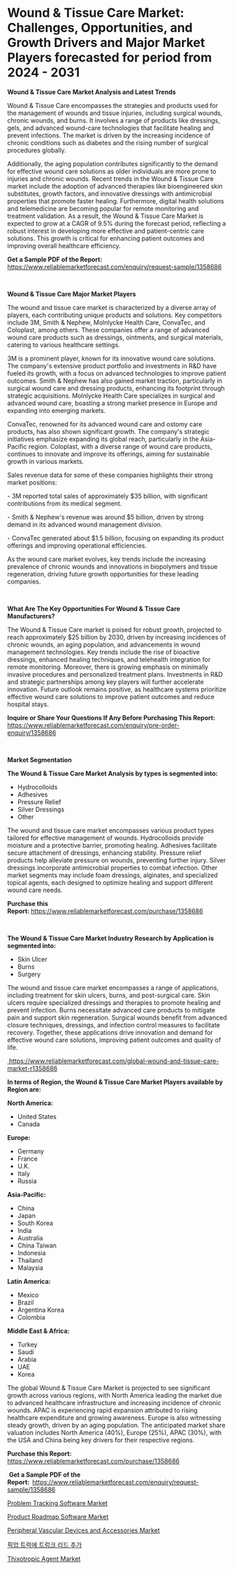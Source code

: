 <p><h1>Wound & Tissue Care Market: Challenges, Opportunities, and Growth Drivers and Major Market Players forecasted for period from 2024 - 2031</h1></p><p><strong>Wound & Tissue Care Market Analysis and Latest Trends</strong></p>
<p><p>Wound & Tissue Care encompasses the strategies and products used for the management of wounds and tissue injuries, including surgical wounds, chronic wounds, and burns. It involves a range of products like dressings, gels, and advanced wound-care technologies that facilitate healing and prevent infections. The market is driven by the increasing incidence of chronic conditions such as diabetes and the rising number of surgical procedures globally. </p><p>Additionally, the aging population contributes significantly to the demand for effective wound care solutions as older individuals are more prone to injuries and chronic wounds. Recent trends in the Wound & Tissue Care market include the adoption of advanced therapies like bioengineered skin substitutes, growth factors, and innovative dressings with antimicrobial properties that promote faster healing. Furthermore, digital health solutions and telemedicine are becoming popular for remote monitoring and treatment validation. As a result, the Wound & Tissue Care Market is expected to grow at a CAGR of 9.5% during the forecast period, reflecting a robust interest in developing more effective and patient-centric care solutions. This growth is critical for enhancing patient outcomes and improving overall healthcare efficiency.</p></p>
<p><strong>Get a Sample PDF of the Report:&nbsp;</strong> <a href="https://www.reliablemarketforecast.com/enquiry/request-sample/1358686">https://www.reliablemarketforecast.com/enquiry/request-sample/1358686</a></p>
<p>&nbsp;</p>
<p><strong>Wound & Tissue Care Major Market Players</strong></p>
<p><p>The wound and tissue care market is characterized by a diverse array of players, each contributing unique products and solutions. Key competitors include 3M, Smith & Nephew, Molnlycke Health Care, ConvaTec, and Coloplast, among others. These companies offer a range of advanced wound care products such as dressings, ointments, and surgical materials, catering to various healthcare settings.</p><p>3M is a prominent player, known for its innovative wound care solutions. The company's extensive product portfolio and investments in R&D have fueled its growth, with a focus on advanced technologies to improve patient outcomes. Smith & Nephew has also gained market traction, particularly in surgical wound care and dressing products, enhancing its footprint through strategic acquisitions. Molnlycke Health Care specializes in surgical and advanced wound care, boasting a strong market presence in Europe and expanding into emerging markets.</p><p>ConvaTec, renowned for its advanced wound care and ostomy care products, has also shown significant growth. The company's strategic initiatives emphasize expanding its global reach, particularly in the Asia-Pacific region. Coloplast, with a diverse range of wound care products, continues to innovate and improve its offerings, aiming for sustainable growth in various markets.</p><p>Sales revenue data for some of these companies highlights their strong market positions: </p><p>- 3M reported total sales of approximately $35 billion, with significant contributions from its medical segment.</p><p>- Smith & Nephew's revenue was around $5 billion, driven by strong demand in its advanced wound management division.</p><p>- ConvaTec generated about $1.5 billion, focusing on expanding its product offerings and improving operational efficiencies.</p><p>As the wound care market evolves, key trends include the increasing prevalence of chronic wounds and innovations in biopolymers and tissue regeneration, driving future growth opportunities for these leading companies.</p></p>
<p>&nbsp;</p>
<p><strong>What Are The Key Opportunities For Wound & Tissue Care Manufacturers?</strong></p>
<p><p>The Wound & Tissue Care market is poised for robust growth, projected to reach approximately $25 billion by 2030, driven by increasing incidences of chronic wounds, an aging population, and advancements in wound management technologies. Key trends include the rise of bioactive dressings, enhanced healing techniques, and telehealth integration for remote monitoring. Moreover, there is growing emphasis on minimally invasive procedures and personalized treatment plans. Investments in R&D and strategic partnerships among key players will further accelerate innovation. Future outlook remains positive, as healthcare systems prioritize effective wound care solutions to improve patient outcomes and reduce hospital stays.</p></p>
<p><strong>Inquire or Share Your Questions If Any Before Purchasing This Report:</strong> <a href="https://www.reliablemarketforecast.com/enquiry/pre-order-enquiry/1358686">https://www.reliablemarketforecast.com/enquiry/pre-order-enquiry/1358686</a></p>
<p>&nbsp;</p>
<p><strong>Market Segmentation</strong></p>
<p><strong>The Wound & Tissue Care Market Analysis by types is segmented into:</strong></p>
<p><ul><li>Hydrocolloids</li><li>Adhesives</li><li>Pressure Relief</li><li>Silver Dressings</li><li>Other</li></ul></p>
<p><p>The wound and tissue care market encompasses various product types tailored for effective management of wounds. Hydrocolloids provide moisture and a protective barrier, promoting healing. Adhesives facilitate secure attachment of dressings, enhancing stability. Pressure relief products help alleviate pressure on wounds, preventing further injury. Silver dressings incorporate antimicrobial properties to combat infection. Other market segments may include foam dressings, alginates, and specialized topical agents, each designed to optimize healing and support different wound care needs.</p></p>
<p><strong>Purchase this Report:&nbsp;</strong><a href="https://www.reliablemarketforecast.com/purchase/1358686">https://www.reliablemarketforecast.com/purchase/1358686</a></p>
<p>&nbsp;</p>
<p><strong>The Wound & Tissue Care Market Industry Research by Application is segmented into:</strong></p>
<p><ul><li>Skin Ulcer</li><li>Burns</li><li>Surgery</li></ul></p>
<p><p>The wound and tissue care market encompasses a range of applications, including treatment for skin ulcers, burns, and post-surgical care. Skin ulcers require specialized dressings and therapies to promote healing and prevent infection. Burns necessitate advanced care products to mitigate pain and support skin regeneration. Surgical wounds benefit from advanced closure techniques, dressings, and infection control measures to facilitate recovery. Together, these applications drive innovation and demand for effective wound care solutions, improving patient outcomes and quality of life.</p></p>
<p><a href="https://www.reliablemarketforecast.com/global-wound-and-tissue-care-market-r1358686">&nbsp;https://www.reliablemarketforecast.com/global-wound-and-tissue-care-market-r1358686</a></p>
<p><strong>In terms of Region, the Wound & Tissue Care Market Players available by Region are:</strong></p>
<p>
    <p> <strong> North America: </strong>
        <ul>
            <li>United States</li>
            <li>Canada</li>
        </ul>
        </p> 
    <p> <strong> Europe: </strong>
        <ul>
            <li>Germany</li>
            <li>France</li>
            <li>U.K.</li>
            <li>Italy</li>
            <li>Russia</li>
        </ul>
        </p> 
    <p> <strong> Asia-Pacific: </strong>
        <ul>
            <li>China</li>
            <li>Japan</li>
            <li>South Korea</li>
            <li>India</li>
            <li>Australia</li>
            <li>China Taiwan</li>
            <li>Indonesia</li>
            <li>Thailand</li>
            <li>Malaysia</li>
        </ul>
        </p> 
    <p> <strong> Latin America: </strong>
        <ul>
            <li>Mexico</li>
            <li>Brazil</li>
            <li>Argentina Korea</li>
            <li>Colombia</li>
        </ul>
        </p> 
    <p> <strong> Middle East & Africa: </strong>
        <ul>
            <li>Turkey</li>
            <li>Saudi</li>
            <li>Arabia</li>
            <li>UAE</li>
            <li>Korea</li>
        </ul>
    </p>
    </p>
<p><p>The global Wound & Tissue Care Market is projected to see significant growth across various regions, with North America leading the market due to advanced healthcare infrastructure and increasing incidence of chronic wounds. APAC is experiencing rapid expansion attributed to rising healthcare expenditure and growing awareness. Europe is also witnessing steady growth, driven by an aging population. The anticipated market share valuation includes North America (40%), Europe (25%), APAC (30%), with the USA and China being key drivers for their respective regions.</p></p>
<p><strong>Purchase this Report: </strong><a href="https://www.reliablemarketforecast.com/purchase/1358686">https://www.reliablemarketforecast.com/purchase/1358686</a></p>
<p>&nbsp;<strong>Get a Sample PDF of the Report:&nbsp;&nbsp;</strong><a href="https://www.reliablemarketforecast.com/enquiry/request-sample/1358686">https://www.reliablemarketforecast.com/enquiry/request-sample/1358686</a></p>
<p><strong></strong></p>
<p><p><a href="https://www.linkedin.com/pulse/mapping-problem-tracking-software-market-trends-challenges-breakthroughs-giyee?trackingId=0I9LEcqLSU6Tl9JoLJanDw%3D%3D">Problem Tracking Software Market</a></p><p><a href="https://www.linkedin.com/pulse/product-roadmap-software-market-size-growing-cagr-101-report-scvoe?trackingId=ukqoAHjHSd%2BQt7ocH2GlHA%3D%3D">Product Roadmap Software Market</a></p><p><a href="https://github.com/dringals/Market-Research-Report-List-6/blob/main/peripheral-vascular-devices-and-accessories-market.md">Peripheral Vascular Devices and Accessories Market</a></p><p><a href="https://medium.com/@shanieprice2023/%EC%84%B8%EA%B3%84-adding-trunk-lid-to-pickup-truck-market-%EC%9D%80-2024%EC%97%90%EC%84%9C-2031%EB%A1%9C-%EC%97%B0%ED%8F%89%EA%B7%A0-%EC%A6%9D%EA%B0%80%EC%9C%A8%EC%9D%84-%EB%B3%B4%EC%9D%BC-%EA%B2%83%EC%9C%BC%EB%A1%9C-%EC%98%88%EC%83%81%EB%90%A9%EB%8B%88%EB%8B%A4-2aaa19cec836">픽업 트럭에 트렁크 리드 추가</a></p><p><a href="https://issuu.com/reportprime-2/docs/thixotropic-agent-market-size-2030._dd7f2331095f71">Thixotropic Agent Market</a></p></p>